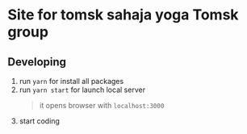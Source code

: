 # Site for tomsk sahaja yoga Tomsk group

## Developing

1. run `yarn` for install all packages
1. run `yarn start` for launch local server
   > it opens browser with `localhost:3000`
1. start coding
